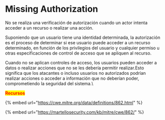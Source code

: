 # Missing Authorization

No se realiza una verificación de autorización cuando un actor intenta acceder a un recurso o realizar una acción.

Suponiendo que un usuario tiene una identidad determinada, la autorización es el proceso de determinar si ese usuario puede acceder a un recurso determinado, en función de los privilegios del usuario y cualquier permiso u otras especificaciones de control de acceso que se apliquen al recurso.

Cuando no se aplican controles de acceso, los usuarios pueden acceder a datos o realizar acciones que no se les debería permitir realizar.Esto significa que los atacantes o incluso usuarios no autorizados podrían realizar acciones o acceder a información que no deberían poder, comprometiendo la seguridad del sistema.\


<mark style="color:red;">**Recursos**</mark>

{% embed url="https://cwe.mitre.org/data/definitions/862.html" %}

{% embed url="https://martellosecurity.com/kb/mitre/cwe/862/" %}

